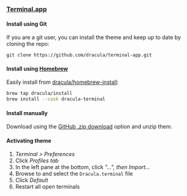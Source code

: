 ### [Terminal.app](https://en.wikipedia.org/wiki/Terminal_(macOS))

#### Install using Git

If you are a git user, you can install the theme and keep up to date by cloning the repo:

    git clone https://github.com/dracula/terminal-app.git

#### Install using [Homebrew](https://brew.sh)

Easily install from [dracula/homebrew-install](https://github.com/dracula/homebrew-install/blob/master/Casks/dracula-terminal.rb):

``` sh
brew tap dracula/install
brew install --cask dracula-terminal
```

#### Install manually

Download using the [GitHub .zip download](https://github.com/dracula/terminal-app/archive/master.zip) option and unzip them.

#### Activating theme

1.  _Terminal > Preferences_
2.  Click _Profiles tab_
3.  In the left pane at the bottom, click _"...", then Import..._
4.  Browse to and select the `Dracula.terminal` file
5.  Click _Default_
6.  Restart all open terminals